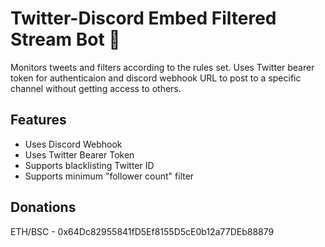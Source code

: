 # Twitter-Discord Embed Filtered Stream Bot 🤖

 Monitors tweets and filters according to the rules set. Uses Twitter bearer token for authenticaion and discord webhook URL to post to a specific channel without getting access to others.


## Features

- Uses Discord Webhook
- Uses Twitter Bearer Token
- Supports blacklisting Twitter ID
- Supports minimum "follower count" filter

## Donations

ETH/BSC - 0x64Dc82955841fD5Ef8155D5cE0b12a77DEb88879